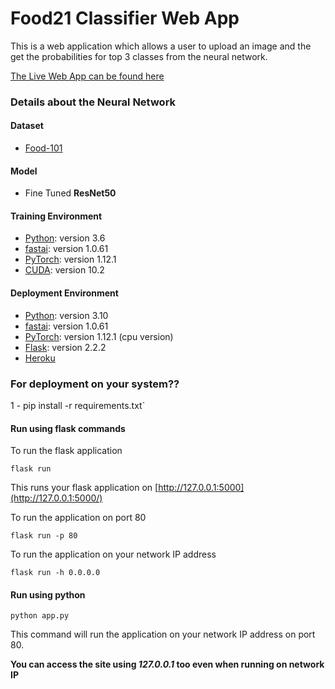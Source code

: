 # Food21 Classifier Web App

This is a web application which allows a user to upload an image and the get the probabilities for top 3 classes from the neural network.

[The Live Web App can be found here](https://mrfahad.herokuapp.com//)

### Details about the Neural Network

#### Dataset
- [Food-101](https://www.kaggle.com/dLogical/Midterm-210044316)

#### Model
- Fine Tuned **ResNet50**

#### Training Environment
- [Python](https://www.python.org/): version 3.6
- [fastai](https://www.fast.ai/): version 1.0.61
- [PyTorch](https://pytorch.org/): version 1.12.1
- [CUDA](https://developer.nvidia.com/cuda-zone): version 10.2

#### Deployment Environment
- [Python](https://www.python.org/): version 3.10
- [fastai](https://www.fast.ai/): version 1.0.61
- [PyTorch](https://pytorch.org/): version 1.12.1 (cpu version)
- [Flask](https://flask.palletsprojects.com/en/1.1.x/): version 2.2.2
- [Heroku](https://dashboard.heroku.com/)

### For deployment on your system??

1 - pip install -r requirements.txt`

#### Run using flask commands

To run the flask application

`flask run`

This runs your flask application on [http://127.0.0.1:5000](http://127.0.0.1:5000/)

To run the application on port 80

`flask run -p 80`

To run the application on your network IP address

`flask run -h 0.0.0.0`

#### Run using python

`python app.py`

This command will run the application on your network IP address on port 80.

**You can access the site using _127.0.0.1_ too even when running on network IP**